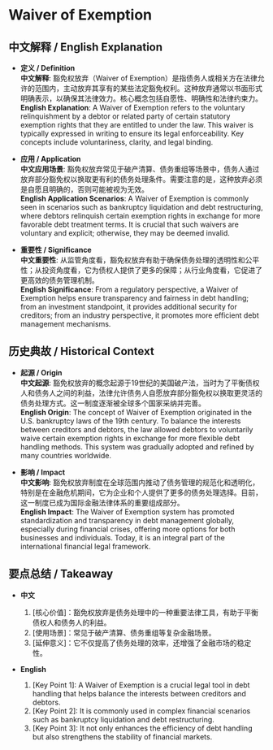 # Waiver of Exemption

## 中文解释 / English Explanation

* **定义 / Definition**  
  **中文解释**: 豁免权放弃（Waiver of Exemption）是指债务人或相关方在法律允许的范围内，主动放弃其享有的某些法定豁免权利。这种放弃通常以书面形式明确表示，以确保其法律效力。核心概念包括自愿性、明确性和法律约束力。  
  **English Explanation**: A Waiver of Exemption refers to the voluntary relinquishment by a debtor or related party of certain statutory exemption rights that they are entitled to under the law. This waiver is typically expressed in writing to ensure its legal enforceability. Key concepts include voluntariness, clarity, and legal binding.

* **应用 / Application**  
  **中文应用场景**: 豁免权放弃常见于破产清算、债务重组等场景中，债务人通过放弃部分豁免权以换取更有利的债务处理条件。需要注意的是，这种放弃必须是自愿且明确的，否则可能被视为无效。  
  **English Application Scenarios**: A Waiver of Exemption is commonly seen in scenarios such as bankruptcy liquidation and debt restructuring, where debtors relinquish certain exemption rights in exchange for more favorable debt treatment terms. It is crucial that such waivers are voluntary and explicit; otherwise, they may be deemed invalid.

* **重要性 / Significance**  
  **中文重要性**: 从监管角度看，豁免权放弃有助于确保债务处理的透明性和公平性；从投资角度看，它为债权人提供了更多的保障；从行业角度看，它促进了更高效的债务管理机制。  
  **English Significance**: From a regulatory perspective, a Waiver of Exemption helps ensure transparency and fairness in debt handling; from an investment standpoint, it provides additional security for creditors; from an industry perspective, it promotes more efficient debt management mechanisms.

## 历史典故 / Historical Context

* **起源 / Origin**  
  **中文起源**: 豁免权放弃的概念起源于19世纪的美国破产法，当时为了平衡债权人和债务人之间的利益，法律允许债务人自愿放弃部分豁免权以换取更灵活的债务处理方式。这一制度逐渐被全球多个国家采纳并完善。  
  **English Origin**: The concept of Waiver of Exemption originated in the U.S. bankruptcy laws of the 19th century. To balance the interests between creditors and debtors, the law allowed debtors to voluntarily waive certain exemption rights in exchange for more flexible debt handling methods. This system was gradually adopted and refined by many countries worldwide.

* **影响 / Impact**  
  **中文影响**: 豁免权放弃制度在全球范围内推动了债务管理的规范化和透明化，特别是在金融危机期间，它为企业和个人提供了更多的债务处理选择。目前，这一制度已成为国际金融法律体系的重要组成部分。  
  **English Impact**: The Waiver of Exemption system has promoted standardization and transparency in debt management globally, especially during financial crises, offering more options for both businesses and individuals. Today, it is an integral part of the international financial legal framework.

## 要点总结 / Takeaway

* **中文**  
  1. [核心价值]：豁免权放弃是债务处理中的一种重要法律工具，有助于平衡债权人和债务人的利益。
  2. [使用场景]：常见于破产清算、债务重组等复杂金融场景。
  3. [延伸意义]：它不仅提高了债务处理的效率，还增强了金融市场的稳定性。

* **English**  
  1. [Key Point 1]: A Waiver of Exemption is a crucial legal tool in debt handling that helps balance the interests between creditors and debtors.
  2. [Key Point 2]: It is commonly used in complex financial scenarios such as bankruptcy liquidation and debt restructuring.
  3. [Key Point 3]: It not only enhances the efficiency of debt handling but also strengthens the stability of financial markets.